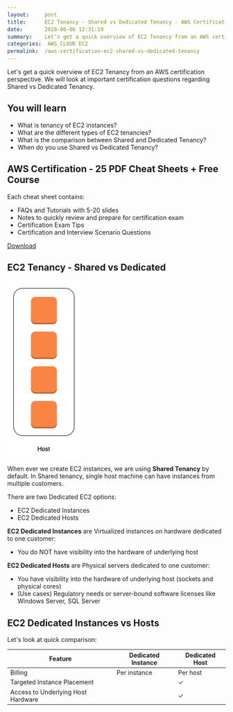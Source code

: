 ```yaml
---
layout:     post
title:      EC2 Tenancy - Shared vs Dedicated Tenancy - AWS Certification Cheat Sheet
date:       2020-06-06 12:31:19
summary:    Let's get a quick overview of EC2 Tenancy from an AWS certification perspective. We will look at important certification questions regarding Shared vs Dedicated Tenancy. 
categories:  AWS_CLOUD EC2
permalink:  /aws-certification-ec2-shared-vs-dedicated-tenancy
---
```


Let's get a quick overview of EC2 Tenancy from an AWS certification perspective. We will look at important certification questions regarding Shared vs Dedicated Tenancy.

## You will learn
- What is tenancy of EC2 instances?
- What are the different types of EC2 tenancies?
- What is the comparison between Shared and Dedicated Tenancy?
- When do you use Shared vs Dedicated Tenancy?

## AWS Certification - 25 PDF Cheat Sheets + Free Course

Each cheat sheet contains:
- FAQs and Tutorials with 5-20 slides
- Notes to quickly review and prepare for certification exam
- Certification Exam Tips
- Certification and Interview Scenario Questions

<div>
 <a href="https://links.in28minutes.com/cloud-in28minutes-teachable-free-link" target="_blank" class="button instagram">Download</a>
</div>


## EC2 Tenancy - Shared vs Dedicated

![](/images/aws/ec2-host.png)

When ever we create EC2 instances, we are using **Shared Tenancy** by default. In Shared tenancy, single host machine can have instances from multiple customers.

There are two Dedicated EC2 options:
- EC2 Dedicated Instances
- EC2 Dedicated Hosts

**EC2 Dedicated Instances** are Virtualized instances on hardware dedicated to one customer:
- You do NOT have visibility into the hardware of underlying host

**EC2 Dedicated Hosts** are Physical servers dedicated to one customer:
- You have visibility into the hardware of underlying host (sockets and physical cores)
- (Use cases) Regulatory needs or server-bound software licenses like Windows Server, SQL Server

## EC2 Dedicated Instances vs Hosts

Let's look at quick comparison:
 
| Feature |Dedicated Instance  | Dedicated Host | 
|--|--|--|
| Billing    | Per instance      | Per host        |
| Targeted Instance Placement |        |  ✓      |
| Access to Underlying Host Hardware |        |  ✓      |